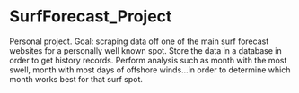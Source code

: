 # SurfForecast_Project
Personal project.
Goal: scraping data off one of the main surf forecast websites for a personally well known spot. Store the data in a database in order to get history records. Perform analysis such as month with the 
most swell, month with most days of offshore winds...in order to determine which month works best for that surf spot.
